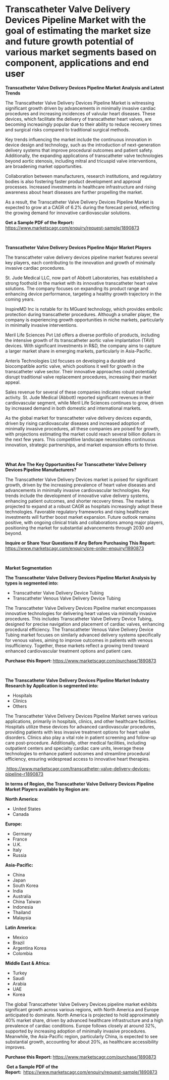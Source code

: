 <p><h1>Transcatheter Valve Delivery Devices Pipeline Market with the goal of estimating the market size and future growth potential of various market segments based on component, applications and end user</h1></p><p><strong>Transcatheter Valve Delivery Devices Pipeline Market Analysis and Latest Trends</strong></p>
<p><p>The Transcatheter Valve Delivery Devices Pipeline Market is witnessing significant growth driven by advancements in minimally invasive cardiac procedures and increasing incidences of valvular heart diseases. These devices, which facilitate the delivery of transcatheter heart valves, are becoming increasingly popular due to their ability to reduce recovery times and surgical risks compared to traditional surgical methods. </p><p>Key trends influencing the market include the continuous innovation in device design and technology, such as the introduction of next-generation delivery systems that improve procedural outcomes and patient safety. Additionally, the expanding applications of transcatheter valve technologies beyond aortic stenosis, including mitral and tricuspid valve interventions, are broadening market opportunities.</p><p>Collaboration between manufacturers, research institutions, and regulatory bodies is also fostering faster product development and approval processes. Increased investments in healthcare infrastructure and rising awareness about heart diseases are further propelling the market. </p><p>As a result, the Transcatheter Valve Delivery Devices Pipeline Market is expected to grow at a CAGR of 6.2% during the forecast period, reflecting the growing demand for innovative cardiovascular solutions.</p></p>
<p><strong>Get a Sample PDF of the Report:&nbsp;</strong> <a href="https://www.marketscagr.com/enquiry/request-sample/1890873?utm_campaign=3569&utm_medium=2&utm_source=Github&utm_content=ia&utm_term=16042025&utm_id=transcatheter-valve-delivery-devices-pipeline">https://www.marketscagr.com/enquiry/request-sample/1890873</a></p>
<p>&nbsp;</p>
<p><strong>Transcatheter Valve Delivery Devices Pipeline Major Market Players</strong></p>
<p><p>The transcatheter valve delivery devices pipeline market features several key players, each contributing to the innovation and growth of minimally invasive cardiac procedures. </p><p>St. Jude Medical LLC, now part of Abbott Laboratories, has established a strong foothold in the market with its innovative transcatheter heart valve solutions. The company focuses on expanding its product range and enhancing device performance, targeting a healthy growth trajectory in the coming years.</p><p>InspireMD Inc is notable for its MGuard technology, which provides embolic protection during transcatheter procedures. Although a smaller player, the company is experiencing growth opportunities in niche markets, particularly in minimally invasive interventions.</p><p>Meril Life Sciences Pvt Ltd offers a diverse portfolio of products, including the intensive growth of its transcatheter aortic valve implantation (TAVI) devices. With significant investments in R&D, the company aims to capture a larger market share in emerging markets, particularly in Asia-Pacific.</p><p>Anteris Technologies Ltd focuses on developing a durable and biocompatible aortic valve, which positions it well for growth in the transcatheter valve sector. Their innovative approaches could potentially disrupt traditional valve replacement procedures, increasing their market appeal.</p><p>Sales revenue for several of these companies indicates robust market activity. St. Jude Medical (Abbott) reported significant revenues in their cardiovascular segment, while Meril Life Sciences continues to grow, driven by increased demand in both domestic and international markets.</p><p>As the global market for transcatheter valve delivery devices expands, driven by rising cardiovascular diseases and increased adoption of minimally invasive procedures, all these companies are poised for growth, with projections estimating the market could reach several billion dollars in the next few years. This competitive landscape necessitates continuous innovation, strategic partnerships, and market expansion efforts to thrive.</p></p>
<p>&nbsp;</p>
<p><strong>What Are The Key Opportunities For Transcatheter Valve Delivery Devices Pipeline Manufacturers?</strong></p>
<p><p>The Transcatheter Valve Delivery Devices market is poised for significant growth, driven by the increasing prevalence of heart valve diseases and advancements in minimally invasive cardiovascular technologies. Key trends include the development of innovative valve delivery systems, enhancing patient outcomes, and shorter recovery times. The market is projected to expand at a robust CAGR as hospitals increasingly adopt these technologies. Favorable regulatory frameworks and rising healthcare investments will further boost market expansion. Future outlook remains positive, with ongoing clinical trials and collaborations among major players, positioning the market for substantial advancements through 2030 and beyond.</p></p>
<p><strong>Inquire or Share Your Questions If Any Before Purchasing This Report:</strong> <a href="https://www.marketscagr.com/enquiry/pre-order-enquiry/1890873?utm_campaign=3569&utm_medium=2&utm_source=Github&utm_content=ia&utm_term=16042025&utm_id=transcatheter-valve-delivery-devices-pipeline">https://www.marketscagr.com/enquiry/pre-order-enquiry/1890873</a></p>
<p>&nbsp;</p>
<p><strong>Market Segmentation</strong></p>
<p><strong>The Transcatheter Valve Delivery Devices Pipeline Market Analysis by types is segmented into:</strong></p>
<p><ul><li>Transcatheter Valve Delivery Device Tubing</li><li>Transcatheter Venous Valve Delivery Device Tubing</li></ul></p>
<p><p>The Transcatheter Valve Delivery Devices Pipeline market encompasses innovative technologies for delivering heart valves via minimally invasive procedures. This includes Transcatheter Valve Delivery Device Tubing, designed for precise navigation and placement of cardiac valves, enhancing procedural efficiency. The Transcatheter Venous Valve Delivery Device Tubing market focuses on similarly advanced delivery systems specifically for venous valves, aiming to improve outcomes in patients with venous insufficiency. Together, these markets reflect a growing trend toward enhanced cardiovascular treatment options and patient care.</p></p>
<p><strong>Purchase this Report:&nbsp;</strong><a href="https://www.marketscagr.com/purchase/1890873?utm_campaign=3569&utm_medium=2&utm_source=Github&utm_content=ia&utm_term=16042025&utm_id=transcatheter-valve-delivery-devices-pipeline">https://www.marketscagr.com/purchase/1890873</a></p>
<p>&nbsp;</p>
<p><strong>The Transcatheter Valve Delivery Devices Pipeline Market Industry Research by Application is segmented into:</strong></p>
<p><ul><li>Hospitals</li><li>Clinics</li><li>Others</li></ul></p>
<p><p>The Transcatheter Valve Delivery Devices Pipeline Market serves various applications, primarily in hospitals, clinics, and other healthcare facilities. Hospitals utilize these devices for advanced cardiovascular procedures, providing patients with less invasive treatment options for heart valve disorders. Clinics also play a vital role in patient screening and follow-up care post-procedure. Additionally, other medical facilities, including outpatient centers and specialty cardiac care units, leverage these technologies to enhance patient outcomes and streamline procedural efficiency, ensuring widespread access to innovative heart therapies.</p></p>
<p><a href="https://www.marketscagr.com/transcatheter-valve-delivery-devices-pipeline-r1890873?utm_campaign=3569&utm_medium=2&utm_source=Github&utm_content=ia&utm_term=16042025&utm_id=transcatheter-valve-delivery-devices-pipeline">&nbsp;https://www.marketscagr.com/transcatheter-valve-delivery-devices-pipeline-r1890873</a></p>
<p><strong>In terms of Region, the Transcatheter Valve Delivery Devices Pipeline Market Players available by Region are:</strong></p>
<p>
    <p> <strong> North America: </strong>
        <ul>
            <li>United States</li>
            <li>Canada</li>
        </ul>
        </p> 
    <p> <strong> Europe: </strong>
        <ul>
            <li>Germany</li>
            <li>France</li>
            <li>U.K.</li>
            <li>Italy</li>
            <li>Russia</li>
        </ul>
        </p> 
    <p> <strong> Asia-Pacific: </strong>
        <ul>
            <li>China</li>
            <li>Japan</li>
            <li>South Korea</li>
            <li>India</li>
            <li>Australia</li>
            <li>China Taiwan</li>
            <li>Indonesia</li>
            <li>Thailand</li>
            <li>Malaysia</li>
        </ul>
        </p> 
    <p> <strong> Latin America: </strong>
        <ul>
            <li>Mexico</li>
            <li>Brazil</li>
            <li>Argentina Korea</li>
            <li>Colombia</li>
        </ul>
        </p> 
    <p> <strong> Middle East & Africa: </strong>
        <ul>
            <li>Turkey</li>
            <li>Saudi</li>
            <li>Arabia</li>
            <li>UAE</li>
            <li>Korea</li>
        </ul>
    </p>
    </p>
<p><p>The global Transcatheter Valve Delivery Devices pipeline market exhibits significant growth across various regions, with North America and Europe anticipated to dominate. North America is projected to hold approximately 40% market share, driven by advanced healthcare infrastructure and a high prevalence of cardiac conditions. Europe follows closely at around 32%, supported by increasing adoption of minimally invasive procedures. Meanwhile, the Asia-Pacific region, particularly China, is expected to see substantial growth, accounting for about 20%, as healthcare accessibility improves.</p></p>
<p><strong>Purchase this Report: </strong><a href="https://www.marketscagr.com/purchase/1890873?utm_campaign=3569&utm_medium=2&utm_source=Github&utm_content=ia&utm_term=16042025&utm_id=transcatheter-valve-delivery-devices-pipeline">https://www.marketscagr.com/purchase/1890873</a></p>
<p>&nbsp;<strong>Get a Sample PDF of the Report:&nbsp;&nbsp;</strong><a href="https://www.marketscagr.com/enquiry/request-sample/1890873?utm_campaign=3569&utm_medium=2&utm_source=Github&utm_content=ia&utm_term=16042025&utm_id=transcatheter-valve-delivery-devices-pipeline">https://www.marketscagr.com/enquiry/request-sample/1890873</a></p>
<p><strong></strong></p>
<p><p></p><p></p><p></p></p>